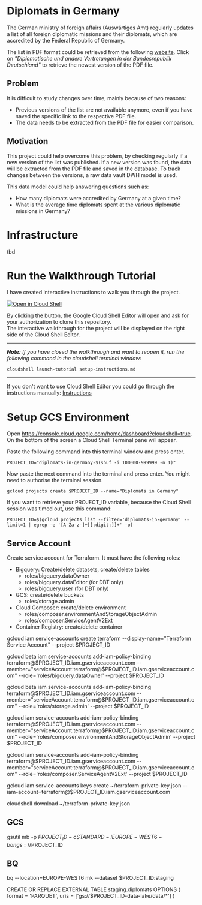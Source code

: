 # Diplomats in Germany

The German ministry of foreign affairs (Auswärtiges Amt) regularly updates a list of all foreign diplomatic missions and their diplomats, which are accredited by the Federal Republic of Germany.

The list in PDF format could be retrieved from the following [website](https://www.auswaertiges-amt.de/de/ReiseUndSicherheit/diplomatische-vertretungen-in-deutschland/199678?openAccordionId=item-199682-0-panel). Click on *"Diplomatische und andere Vertretungen in der Bundesrepublik Deutschland"* to retrieve the newest version of the PDF file.

## Problem
It is difficult to study changes over time, mainly because of two reasons:
- Previous versions of the list are not available anymore, even if you have saved the specific link to the respective PDF file. 
- The data needs to be extracted from the PDF file for easier comparison.  

## Motivation
This project could help overcome this problem, by checking regularly if a new version of the list was published. If a new version was found, the data will be extracted from the PDF file and saved in the database. To track changes between the versions, a raw data vault DWH model is used.

This data model could help answering questions such as:
- How many diplomats were accredited by Germany at a given time?
- What is the average time diplomats spent at the various diplomatic missions in Germany?


# Infrastructure

tbd


# Run the Walkthrough Tutorial

I have created interactive instructions to walk you through the project.

[![Open in Cloud Shell](https://gstatic.com/cloudssh/images/open-btn.svg)](https://console.cloud.google.com/cloudshell/editor?cloudshell_git_repo=https://github.com/GoogleCloudPlatform/professional-services&cloudshell_tutorial=project-walkthrough.md)

By clicking the button, the Google Cloud Shell Editor will open and ask for your authorization to clone this repository.  
The interactive walkthrough for the project will be displayed on the right side of the Cloud Shell Editor.

***
***Note:** If you have closed the walkthrough and want to reopen it, run the following command in the cloudshell terminal window:*
```sh
cloudshell launch-tutorial setup-instructions.md
```
***

If you don't want to use Cloud Shell Editor you could go through the instructions manually: [Instructions](project-walkthrough.md)




# Setup GCS Environment

Open https://console.cloud.google.com/home/dashboard?cloudshell=true.
On the bottom of the screen a Cloud Shell Terminal pane will appear.

Paste the following command into this terminal window and press enter.

```
PROJECT_ID="diplomats-in-germany-$(shuf -i 100000-999999 -n 1)"
```

Now paste the next command into the terminal and press enter.
You might need to authorise the terminal session.

```
gcloud projects create $PROJECT_ID --name="Diplomats in Germany"
```

If you want to retrieve your PROJECT_ID variable, because the Cloud Shell session was timed out, use this command:
```
PROJECT_ID=$(gcloud projects list --filter='diplomats-in-germany' --limit=1 | egrep -e '[A-Za-z-]+[[:digit:]]+' -o)
```


## Service Account

Create service account for Terraform.
It must have the following roles:
- Bigquery: Create/delete datasets, create/delete tables
    - roles/bigquery.dataOwner
    - roles/bigquery.dataEditor (for DBT only)
    - roles/bigquery.user (for DBT only)
- GCS: create/delete buckets
    - roles/storage.admin
- Cloud Composer: create/delete environment
    - roles/composer.environmentAndStorageObjectAdmin
    - roles/composer.ServiceAgentV2Ext
- Container Registry: create/delete container


gcloud iam service-accounts create terraform --display-name="Terraform Service Account" --project $PROJECT_ID

gcloud beta iam service-accounts add-iam-policy-binding terraform@$PROJECT_ID.iam.gserviceaccount.com --member="serviceAccount:terraform@$PROJECT_ID.iam.gserviceaccount.com" --role='roles/bigquery.dataOwner' --project $PROJECT_ID

gcloud beta iam service-accounts add-iam-policy-binding terraform@$PROJECT_ID.iam.gserviceaccount.com --member="serviceAccount:terraform@$PROJECT_ID.iam.gserviceaccount.com" --role='roles/storage.admin' --project $PROJECT_ID

gcloud iam service-accounts add-iam-policy-binding terraform@$PROJECT_ID.iam.gserviceaccount.com --member="serviceAccount:terraform@$PROJECT_ID.iam.gserviceaccount.com" --role='roles/composer.environmentAndStorageObjectAdmin' --project $PROJECT_ID

gcloud iam service-accounts add-iam-policy-binding terraform@$PROJECT_ID.iam.gserviceaccount.com --member="serviceAccount:terraform@$PROJECT_ID.iam.gserviceaccount.com" --role='roles/composer.ServiceAgentV2Ext' --project $PROJECT_ID


gcloud iam service-accounts keys create ~/terraform-private-key.json --iam-account=terraform@$PROJECT_ID.iam.gserviceaccount.com

cloudshell download ~/terraform-private-key.json


## GCS

gsutil mb -p $PROJECT_ID -c STANDARD -l EUROPE-WEST6 -b on gs://$PROJECT_ID

## BQ

bq --location=EUROPE-WEST6 mk --dataset $PROJECT_ID:staging


CREATE OR REPLACE EXTERNAL TABLE staging.diplomats
OPTIONS (
  format = 'PARQUET',
  uris = ['gs://$PROJECT_ID-data-lake/data/*']
)